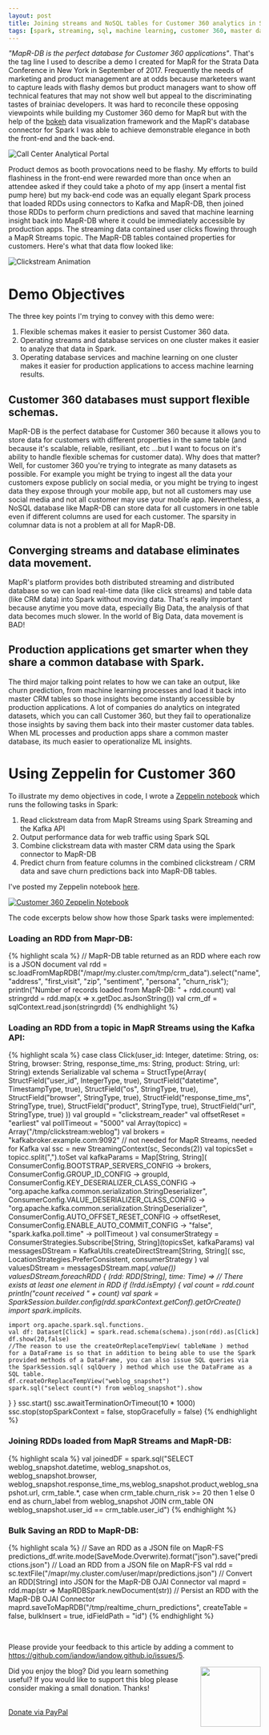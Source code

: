 ```yaml
---
layout: post
title: Joining streams and NoSQL tables for Customer 360 analytics in Spark.
tags: [spark, streaming, sql, machine learning, customer 360, master data management]
---
```


*"MapR-DB is the perfect database for Customer 360 applications"*. That's the tag line I used to describe a demo I created for MapR for the Strata Data Conference in New York in September of 2017. Frequently the needs of marketing and product management are at odds because marketeers want to capture leads with flashy demos but product managers want to show off technical features that may not show well but appeal to the discriminating tastes of brainiac developers. It was hard to reconcile these opposing viewpoints while building my Customer 360 demo for MapR but with the help of the [bokeh](http://bokeh.pydata.org) data visualization framework and the MapR's database connector for Spark I was able to achieve demonstrable elegance in both the front-end and the  back-end. 

![Call Center Analytical Portal](http://iandow.github.io/img/customer360_bokeh.gif)

Product demos as booth provocations need to be flashy. My efforts to build flashiness in the front-end were rewarded more than once when an attendee asked if they could take a photo of my app (insert a mental fist pump here) but my back-end code was an equally elegant Spark process that loaded RDDs using connectors to Kafka and MapR-DB, then joined those RDDs to perform churn predictions and saved that machine learning insight back into MapR-DB where it could be immediately accessible by production apps. The streaming data contained user clicks flowing through a MapR Streams topic. The MapR-DB tables contained properties for customers.  Here's what that data flow looked like:

![Clickstream Animation](http://iandow.github.io/img/clickstream_animation.gif)

# Demo Objectives

The three key points I'm trying to convey with this demo were:
1. Flexible schemas makes it easier to persist Customer 360 data.
2. Operating streams and database services on one cluster makes it easier to analyze that data in Spark.
3. Operating database services and machine learning on one cluster makes it easier for production applications to access machine learning results.

## Customer 360 databases must support flexible schemas.

MapR-DB is the perfect database for Customer 360 because it allows you to store data for customers with different properties in the same table (and because it's scalable, reliable, resiliant, etc ...but I want to focus on it's ability to handle flexible schemas for customer data).  Why does that matter? Well, for customer 360 you're trying to integrate as many datasets as possible. For example you might be trying to ingest all the data your customers expose publicly on social media, or you might be trying to ingest data they expose through your mobile app, but not all customers may use social media and not all customer may use your mobile app. Nevertheless, a NoSQL database like MapR-DB can store data for all customers in one table even if different columns are used for each customer. The sparsity in columnar data is not a problem at all for MapR-DB. 

## Converging streams and database eliminates data movement.

MapR's platform provides both distributed streaming and distributed database so we can load real-time data (like click streams) and table data (like CRM data) into Spark without moving data. That's really important because anytime you move data, especially Big Data, the analysis of that data becomes much slower.  In the world of Big Data, data movement is BAD!

## Production applications get smarter when they share a common database with Spark.

The third major talking point relates to how we can take an output, like churn prediction, from machine learning processes and load it back into master CRM tables so those insights become instantly accessible by production applications. A lot of companies do analytics on integrated datasets, which you can call Customer 360, but they fail to operationalize those insights by saving them back into their master customer data tables. When ML processes and production apps share a common master database, its much easier to operationalize ML insights.

# Using Zeppelin for Customer 360

To illustrate my demo objectives in code, I wrote a [Zeppelin notebook](https://www.zepl.com/viewer/notebooks/bm90ZTovL2lhbmRvdy8zZDQyOTgyN2Y3NWQ0ODFmYTVlZDRmYzgxZGE1M2M1NC9ub3RlLmpzb24) which runs the following tasks in Spark:

1. Read clickstream data from MapR Streams using Spark Streaming and the Kafka API
2. Output performance data for web traffic using Spark SQL
3. Combine clickstream data with master CRM data using the Spark connector to MapR-DB
4. Predict churn from feature columns in the combined clickstream / CRM data and save churn predictions back into MapR-DB tables.  

I've posted my Zeppelin notebook [here](https://www.zepl.com/viewer/notebooks/bm90ZTovL2lhbmRvdy8zZDQyOTgyN2Y3NWQ0ODFmYTVlZDRmYzgxZGE1M2M1NC9ub3RlLmpzb24).

[![Customer 360 Zeppelin Notebook](http://iandow.github.io/img/zeppelin_customer360.gif)](https://www.zepl.com/viewer/notebooks/bm90ZTovL2lhbmRvdy8zZDQyOTgyN2Y3NWQ0ODFmYTVlZDRmYzgxZGE1M2M1NC9ub3RlLmpzb24)

The code excerpts below show how those Spark tasks were implemented:

### Loading an RDD from Mapr-DB:

{% highlight scala %}
// MapR-DB table returned as an RDD where each row is a JSON document
val rdd = sc.loadFromMapRDB("/mapr/my.cluster.com/tmp/crm_data").select("name", "address", "first_visit", "zip", "sentiment", "persona", "churn_risk");
println("Number of records loaded from MapR-DB: " + rdd.count)
val stringrdd = rdd.map(x => x.getDoc.asJsonString())
val crm_df = sqlContext.read.json(stringrdd)
{% endhighlight %}

### Loading an RDD from a topic in MapR Streams using the Kafka API:

{% highlight scala %}
case class Click(user_id: Integer, datetime: String, os: String, browser: String, response_time_ms: String, product: String, url: String) extends Serializable
val schema = StructType(Array(
      StructField("user_id", IntegerType, true),
      StructField("datetime", TimestampType, true),
      StructField("os", StringType, true),
      StructField("browser", StringType, true),
      StructField("response_time_ms", StringType, true),
      StructField("product", StringType, true),
      StructField("url", StringType, true)
    ))
val groupId = "clickstream_reader"
val offsetReset = "earliest"
val pollTimeout = "5000"
val Array(topicc) = Array("/tmp/clickstream:weblog")
val brokers = "kafkabroker.example.com:9092" // not needed for MapR Streams, needed for Kafka
val ssc = new StreamingContext(sc, Seconds(2))
val topicsSet = topicc.split(",").toSet
val kafkaParams = Map[String, String](
  ConsumerConfig.BOOTSTRAP_SERVERS_CONFIG -> brokers,
  ConsumerConfig.GROUP_ID_CONFIG -> groupId,
  ConsumerConfig.KEY_DESERIALIZER_CLASS_CONFIG ->
    "org.apache.kafka.common.serialization.StringDeserializer",
  ConsumerConfig.VALUE_DESERIALIZER_CLASS_CONFIG ->
    "org.apache.kafka.common.serialization.StringDeserializer",
  ConsumerConfig.AUTO_OFFSET_RESET_CONFIG -> offsetReset,
  ConsumerConfig.ENABLE_AUTO_COMMIT_CONFIG -> "false",
  "spark.kafka.poll.time" -> pollTimeout
)
val consumerStrategy = ConsumerStrategies.Subscribe[String, String](topicsSet, kafkaParams)
val messagesDStream = KafkaUtils.createDirectStream[String, String](
  ssc, LocationStrategies.PreferConsistent, consumerStrategy
)
val valuesDStream = messagesDStream.map(_.value())
valuesDStream.foreachRDD { (rdd: RDD[String], time: Time) =>
  // There exists at least one element in RDD
  if (!rdd.isEmpty) {
    val count = rdd.count
    println("count received " + count)
    val spark = SparkSession.builder.config(rdd.sparkContext.getConf).getOrCreate()
    import spark.implicits._

    import org.apache.spark.sql.functions._
    val df: Dataset[Click] = spark.read.schema(schema).json(rdd).as[Click]
    df.show(20,false)
    //The reason to use the createOrReplaceTempView( tableName ) method for a DataFrame is so that in addition to being able to use the Spark provided methods of a DataFrame, you can also issue SQL queries via the SparkSession.sql( sqlQuery ) method which use the DataFrame as a SQL table.
    df.createOrReplaceTempView("weblog_snapshot")
    spark.sql("select count(*) from weblog_snapshot").show
  }
}
ssc.start()
ssc.awaitTerminationOrTimeout(10 * 1000)
ssc.stop(stopSparkContext = false, stopGracefully = false)
{% endhighlight %}

### Joining RDDs loaded from MapR Streams and MapR-DB:

{% highlight scala %}
val joinedDF = spark.sql("SELECT weblog_snapshot.datetime, weblog_snapshot.os, weblog_snapshot.browser, weblog_snapshot.response_time_ms,weblog_snapshot.product,weblog_snapshot.url, crm_table.*, case when crm_table.churn_risk >= 20 then 1 else 0 end as churn_label from weblog_snapshot JOIN crm_table ON weblog_snapshot.user_id == crm_table.user_id")
{% endhighlight %}

### Bulk Saving an RDD to MapR-DB:

{% highlight scala %}
// Save an RDD as a JSON file on MapR-FS
predictions_df.write.mode(SaveMode.Overwrite).format("json").save("predictions.json")
// Load an RDD from a JSON file on MapR-FS
val rdd = sc.textFile("/mapr/my.cluster.com/user/mapr/predictions.json")
// Convert an RDD[String] into JSON for the MapR-DB OJAI Connector
val maprd = rdd.map(str => MapRDBSpark.newDocument(str))
// Persist an RDD with the MapR-DB OJAI Connector
maprd.saveToMapRDB("/tmp/realtime_churn_predictions", createTable = false, bulkInsert = true, idFieldPath = "id")
{% endhighlight %}

<br>
<p>Please provide your feedback to this article by adding a comment to <a href="https://github.com/iandow/iandow.github.io/issues/5">https://github.com/iandow/iandow.github.io/issues/5</a>.</p>

<div class="main-explain-area padding-override jumbotron">
  <img src="http://iandow.github.io/img/paypal.png" width="120" style="margin-left: 15px" align="right">
  <p class="margin-override font-override">
    Did you enjoy the blog? Did you learn something useful? If you would like to support this blog please consider making a small donation. Thanks!</p>
  <br>
  <div id="paypalbtn">
    <a class="btn btn-primary btn" href="https://www.paypal.me/iandownard/3.5">Donate via PayPal</a>
  </div>
</div>
